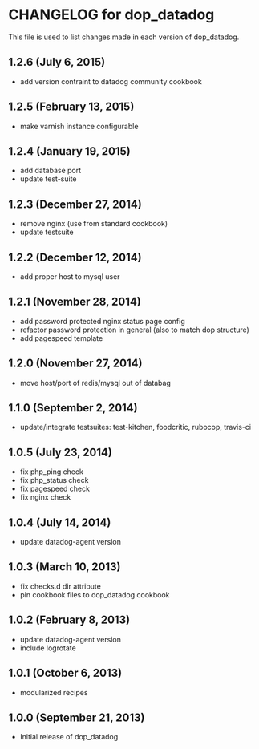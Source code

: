 # CHANGELOG for dop_datadog

This file is used to list changes made in each version of dop_datadog.

## 1.2.6 (July 6, 2015)

* add version contraint to datadog community cookbook

## 1.2.5 (February 13, 2015)

* make varnish instance configurable

## 1.2.4 (January 19, 2015)

* add database port
* update test-suite

## 1.2.3 (December 27, 2014)

* remove nginx (use from standard cookbook)
* update testsuite

## 1.2.2 (December 12, 2014)

* add proper host to mysql user

## 1.2.1 (November 28, 2014)

* add password protected nginx status page config
* refactor password protection in general (also to match dop structure)
* add pagespeed template

## 1.2.0 (November 27, 2014)

* move host/port of redis/mysql out of databag

## 1.1.0 (September 2, 2014)

* update/integrate testsuites: test-kitchen, foodcritic, rubocop, travis-ci

## 1.0.5 (July 23, 2014)

* fix php_ping check
* fix php_status check
* fix pagespeed check
* fix nginx check

## 1.0.4 (July 14, 2014)

* update datadog-agent version

## 1.0.3 (March 10, 2013)

* fix checks.d dir attribute
* pin cookbook files to dop_datadog cookbook

## 1.0.2 (February 8, 2013)

* update datadog-agent version
* include logrotate

## 1.0.1 (October 6, 2013)

* modularized recipes

## 1.0.0  (September 21, 2013)

* Initial release of dop_datadog